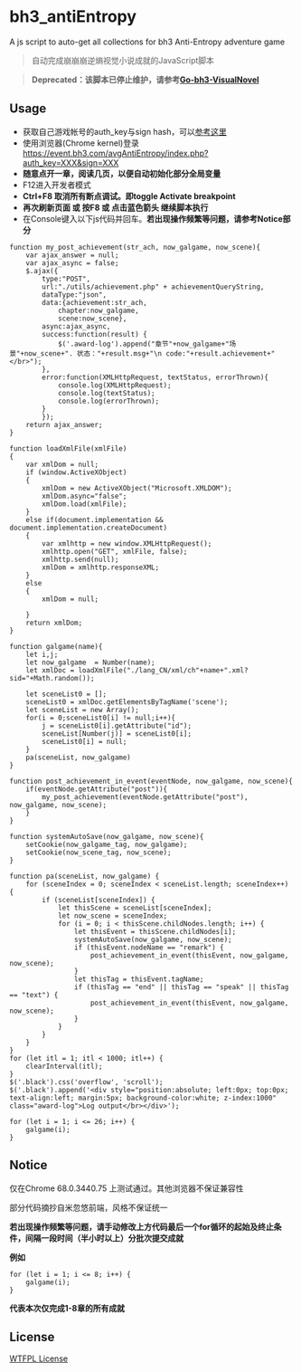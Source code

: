 # bh3_antiEntropy
A js script to auto-get all collections for bh3 Anti-Entropy adventure game

> 自动完成崩崩崩逆熵视觉小说成就的JavaScript脚本

> **Deprecated：该脚本已停止维护，请参考[Go-bh3-VisualNovel](https://github.com/povsister/Go-bh3-VisualNovel)**

## Usage
* 获取自己游戏帐号的auth_key与sign hash，可以[参考这里](http://bbs.nga.cn/read.php?tid=14608507)
* 使用浏览器(Chrome kernel)登录 https://event.bh3.com/avgAntiEntropy/index.php?auth_key=XXX&sign=XXX
* **随意点开一章，阅读几页，以便自动初始化部分全局变量**
* F12进入开发者模式
* **Ctrl+F8 取消所有断点调试。即toggle Activate breakpoint**
* **再次刷新页面 或 按F8 或 点击蓝色箭头 继续脚本执行**
* 在Console键入以下js代码并回车。**若出现操作频繁等问题，请参考Notice部分**
```
function my_post_achievement(str_ach, now_galgame, now_scene){
    var ajax_answer = null;
    var ajax_async = false;
    $.ajax({
        type:"POST",
        url:"./utils/achievement.php" + achievementQueryString,
        dataType:"json",
        data:{achievement:str_ach,
            chapter:now_galgame,
            scene:now_scene},
        async:ajax_async,
        success:function(result) {
            $('.award-log').append("章节"+now_galgame+"场景"+now_scene+". 状态："+result.msg+"\n code:"+result.achievement+"</br>");
        },
        error:function(XMLHttpRequest, textStatus, errorThrown){
            console.log(XMLHttpRequest);
            console.log(textStatus);
            console.log(errorThrown);
        } 
        });
    return ajax_answer;
}

function loadXmlFile(xmlFile)
{   
    var xmlDom = null;
    if (window.ActiveXObject)
    {
        xmlDom = new ActiveXObject("Microsoft.XMLDOM");
        xmlDom.async="false";
        xmlDom.load(xmlFile);
    }
    else if(document.implementation && document.implementation.createDocument)
    {
        var xmlhttp = new window.XMLHttpRequest();
        xmlhttp.open("GET", xmlFile, false);
        xmlhttp.send(null);
        xmlDom = xmlhttp.responseXML;
    }
    else
    {
        xmlDom = null;
        
    }
    return xmlDom;
}

function galgame(name){
    let i,j;
    let now_galgame  = Number(name);
    let xmlDoc = loadXmlFile("./lang_CN/xml/ch"+name+".xml?sid="+Math.random());

    let sceneList0 = [];
    sceneList0 = xmlDoc.getElementsByTagName('scene');    
    let sceneList = new Array();    
    for(i = 0;sceneList0[i] != null;i++){
    	j = sceneList0[i].getAttribute("id");
    	sceneList[Number(j)] = sceneList0[i];
    	sceneList0[i] = null;
    }    	
    pa(sceneList, now_galgame)
}

function post_achievement_in_event(eventNode, now_galgame, now_scene){
    if(eventNode.getAttribute("post")){
        my_post_achievement(eventNode.getAttribute("post"), now_galgame, now_scene);
    }	
}

function systemAutoSave(now_galgame, now_scene){
    setCookie(now_galgame_tag, now_galgame);
    setCookie(now_scene_tag, now_scene);
}

function pa(sceneList, now_galgame) {
    for (sceneIndex = 0; sceneIndex < sceneList.length; sceneIndex++) {
        if (sceneList[sceneIndex]) {
            let thisScene = sceneList[sceneIndex];
            let now_scene = sceneIndex;
            for (i = 0; i < thisScene.childNodes.length; i++) {
                let thisEvent = thisScene.childNodes[i];
                systemAutoSave(now_galgame, now_scene);
                if (thisEvent.nodeName == "remark") {
                    post_achievement_in_event(thisEvent, now_galgame, now_scene);
                }
                let thisTag = thisEvent.tagName;
                if (thisTag == "end" || thisTag == "speak" || thisTag == "text") {
                    post_achievement_in_event(thisEvent, now_galgame, now_scene);
                }
            }
        }
    }
}
for (let itl = 1; itl < 1000; itl++) {
    clearInterval(itl);
}
$('.black').css('overflow', 'scroll');
$('.black').append('<div style="position:absolute; left:0px; top:0px; text-align:left; margin:5px; background-color:white; z-index:1000" class="award-log">Log output</br></div>');

for (let i = 1; i <= 26; i++) {
    galgame(i);
}
```

## Notice

仅在Chrome 68.0.3440.75 上测试通过。其他浏览器不保证兼容性

部分代码摘抄自米忽悠前端，风格不保证统一

**若出现操作频繁等问题，请手动修改上方代码最后一个for循环的起始及终止条件，间隔一段时间（半小时以上）分批次提交成就**

**例如**
```
for (let i = 1; i <= 8; i++) {
    galgame(i);
}
```
**代表本次仅完成1-8章的所有成就**

## License

[WTFPL License](https://en.wikipedia.org/wiki/WTFPL)
